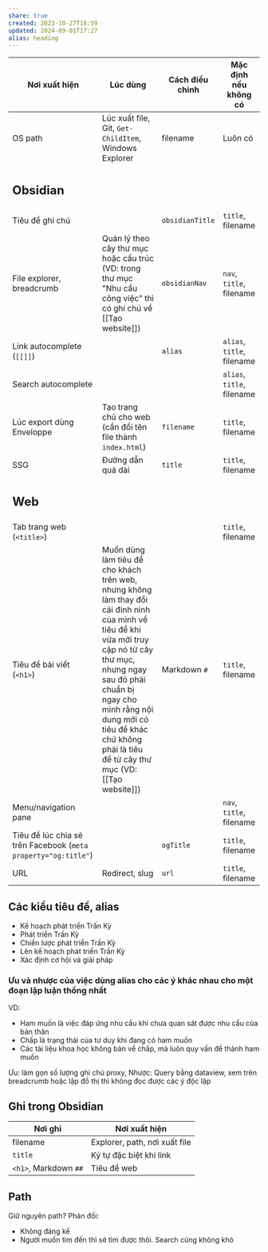 ```yaml
---
share: true
created: 2023-10-27T18:59
updated: 2024-09-01T17:27
alias: heading
---
```

| Nơi xuất hiện                                                  | Lúc dùng                                                                                                                                                                                                                                                                                    | Cách điều chỉnh | Mặc định nếu không có      |
| -------------------------------------------------------------- | ------------------------------------------------------------------------------------------------------------------------------------------------------------------------------------------------------------------------------------------------------------------------------------------- | --------------- | -------------------------- |
| OS path                                                        | Lúc xuất file, Git, `Get-ChildItem`, Windows Explorer                                                                                                                                                                                                                                       | filename        | Luôn có                    |
| <h2>Obsidian</h2>                                              |                                                                                                                                                                                                                                                                                             |                 |                            |
| Tiêu đề ghi chú                                                |                                                                                                                                                                                                                                                                                             | `obsidianTitle` | `title`, filename          |
| File explorer, breadcrumb                                      | Quản lý theo cây thư mục hoặc cấu trúc (VD: trong thư mục "Nhu cầu công việc" thì có ghi chú về [[Tạo website]])                                                                                                                                                                            | `obsidianNav`   | `nav`, `title`, filename   |
| Link autocomplete (`[[]]`)                                     |                                                                                                                                                                                                                                                                                             | `alias`         | `alias`, `title`, filename |
| Search autocomplete                                            |                                                                                                                                                                                                                                                                                             |                 | `alias`, `title`, filename |
| Lúc export dùng Enveloppe                                      | Tạo trang chủ cho web (cần đổi tên file thành `index.html`)                                                                                                                                                                                                                                 | `filename`      | `title`, filename          |
| SSG                                                            | Đường dẫn quá dài                                                                                                                                                                                                                                                                           | `title`         | `title`, filename          |
| <h2>Web</h2>                                                   |                                                                                                                                                                                                                                                                                             |                 |                            |
| Tab trang web (`<title>`)                                      |                                                                                                                                                                                                                                                                                             |                 | `title`, filename          |
| Tiêu đề bài viết (`<h1>`)                                      | Muốn dùng làm tiêu đề cho khách trên web, nhưng không làm thay đổi cái đinh ninh của mình về tiêu đề khi vừa mới truy cập nó từ cây thư mục, nhưng ngay sau đó phải chuẩn bị ngay cho mình rằng nội dung mới có tiêu đề khác chứ không phải là tiêu đề từ cây thư mục (VD: [[Tạo website]]) | Markdown `#`    | `title`, filename          |
| Menu/navigation pane                                           |                                                                                                                                                                                                                                                                                             |                 | `nav`, `title`, filename   |
| Tiêu đề lúc chia sẻ trên Facebook (`meta property="og:title"`) |                                                                                                                                                                                                                                                                                             | `ogTitle`       | `title`, filename          |
| URL                                                            | Redirect, slug                                                                                                                                                                                                                                                                              | `url`           | `title`, filename          |

## Các kiểu tiêu đề, alias
- Kế hoạch phát triển Trấn Kỳ
- Phát triển Trấn Kỳ
- Chiến lược phát triển Trấn Kỳ
- Lên kế hoạch phát triển Trấn Kỳ
- Xác định cơ hội và giải pháp

### Ưu và nhược của việc dùng alias cho các ý khác nhau cho một đoạn lập luận thống nhất
VD:
  - Ham muốn là việc đáp ứng nhu cầu khi chưa quan sát được nhu cầu của bản thân
  - Chấp là trạng thái của tư duy khi đang có ham muốn
  - Các tài liệu khoa học không bàn về chấp, mà luôn quy vấn đề thành ham muốn

Ưu: làm gọn số lượng ghi chú proxy,
Nhược: Query bằng dataview, xem trên breadcrumb hoặc lập đồ thị thì không đọc được các ý độc lập

## Ghi trong Obsidian
| Nơi ghi              | Nơi xuất hiện                 |
| -------------------- | ----------------------------- |
| filename             | Explorer, path, nơi xuất file |
|  `title`         | Ký tự đặc biệt khi link       |
| `<h1>`, Markdown `##` | Tiêu đề web                   |

## Path
Giữ nguyên path?
Phản đối:
- Không đáng kể
- Người muốn tìm đến thì sẽ tìm được thôi. Search cũng không khó
